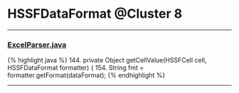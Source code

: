 # HSSFDataFormat @Cluster 8

***

### [ExcelParser.java](https://searchcode.com/codesearch/view/102774956/)
{% highlight java %}
144. private Object getCellValue(HSSFCell cell, HSSFDataFormat formatter) {
154.   String fmt = formatter.getFormat(dataFormat);
{% endhighlight %}

***

